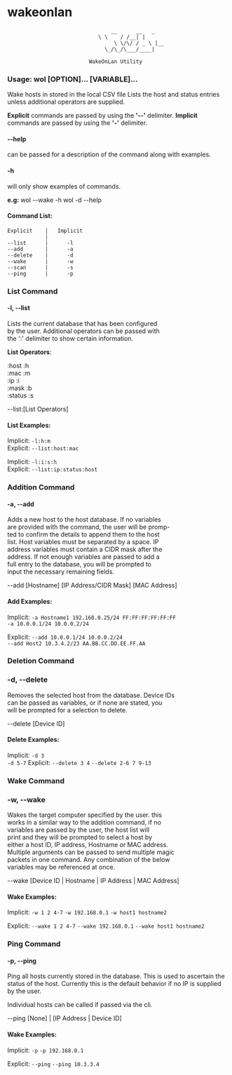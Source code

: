 

# wakeonlan
      	    					     __      __   _
      						     \ \    / /__| |
           				    	      \ \/\/ / _ \ |__
        					       \_/\_/\___/____|

						      WakeOnLan Utility

### Usage: wol [OPTION]... [VARIABLE]...

   Wake hosts in stored in the local CSV file
   Lists the host and status entries unless 
   additional operators are supplied.

**Explicit** commands are passed by using the **'--'** delimiter.
**Implicit** commands are passed by using the **'-'** delimiter.

#### --help
   can be passed for a description of the
   command along with examples.

#### -h       
   will only show examples of commands.
             
**e.g:**
    wol --wake -h
    wol -d --help

#### Command List:

    Explicit    |   Implicit
                |
    --list      |      -l
    --add       |      -a
    --delete    |      -d
    --wake      |      -w
    --scan      |      -s
    --ping      |      -p
    
### __List Command__
   
#### -l, --list      		
   Lists the current database that has been configured  
   by the user. Additional operators can be passed with  
   the ':' delimiter to show certain information.  
   
   **List Operators**:  
   
   :host   :h  
   :mac    :m  
   :ip     :i  
   :mask   :b  
   :status :s  
 
 --list:[List Operators]

#### List Examples:

   Implicit:   `-l:h:m `  
   Explicit:   `--list:host:mac`  
 
   Implicit:   `-l:i:s:h`  
   Explicit:   `--list:ip:status:host`  
	
### __Addition Command__
	
#### -a, --add
   Adds a new host to the host database. If no variables  
   are provided with the command, the user will be promp-  
   ted to confirm the details to append them to the host  
   list. Host variables must be separated by a space. IP  
   address variables must contain a CIDR mask after the   
   address. If not enough variables are passed to add a  
   full entry to the database, you will be prompted to  
   input the necessary remaining fields.  
 
   --add [Hostname] [IP Address/CIDR Mask] [MAC Address]

#### Add Examples:
   Implicit:	`-a Hostname1 192.168.0.25/24 FF:FF:FF:FF:FF:FF`  
		`-a 10.0.0.1/24 10.0.0.2/24`  
 
   Explicit:	`--add 10.0.0.1/24 10.0.0.2/24`  
   		`--add Host2 10.3.4.2/23 AA.BB.CC.DD.EE.FF.AA`
			
### __Deletion Command__
			
### -d, --delete    
   Removes the selected host from the database. Device IDs  
   can be passed as variables, or if none are stated, you  
   will be prompted for a selection to delete.  
 
   --delete [Device ID]

#### Delete Examples:
   Implicit:	`-d 3`  
   		`-d 5-7`
   Explicit:  	`--delete 3 4`
   		`--delete 2-6 7 9-13`
			
### __Wake Command__
			
### -w, --wake      
   Wakes the target computer specified by the user. this  
   works in a similar way to the addition command, if no  
   variables are passed by the user, the host list will  
   print and they will be prompted to select a host by  
   either a host ID, IP address, Hostname or MAC address.  
   Multiple arguments can be passed to send multiple magic  
   packets in one command. Any combination of the below  
   variables may be referenced at once.  
 
   --wake [Device ID | Hostname | IP Address | MAC Address]

#### Wake Examples:
  Implicit:   `-w 1 2 4-7`
  	      `-w 192.168.0.1`
	      `-w host1 hostname2`
	       
  Explicit:   `--wake 1 2 4-7`
  	      `--wake 192.168.0.1`
	      `--wake host1 hostname2`  
  
  
### __Ping Command__
   
#### -p, --ping

   Ping all hosts currently stored in the database.
   This is used to ascertain the status of the host.
   Currently this is the default behavior if no IP
   is supplied by the user.

   Individual hosts can be called if passed via the
   cli.
   
   --ping [None] | [IP Address | Device ID]

#### Wake Examples:
    

   Implicit:   `-p` 
    	       `-p 192.168.0.1`
		
   Explicit:  `--ping` 
              `--ping 10.3.3.4`
